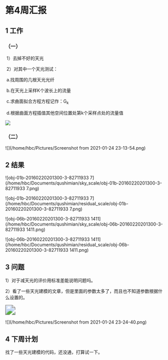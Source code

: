 # 第4周汇报

## 1 工作

### （一）

​	1）去掉不好的天光

​	2）对其中一个天光测试：

​		a.找周围的几根天光光纤

​		b.在天光上采样K个波长上的流量

​		c.求曲面拟合方程方程记作：G<sub>k</sub>

​		d.根据曲面方程插值其他空间位置处第k个采样点处的流量值

![](/home/hbc/Desktop/0.png) 

### （二）

![](/home/hbc/Pictures/Screenshot from 2021-01-24 23-13-54.png)



## 2 结果

![obj-01b-20160220201300-3-82711933 7](/home/hbc/Documents/qushimian/sky_scale/obj-01b-20160220201300-3-82711933 7.png)

![obj-01b-20160220201300-3-82711933 7](/home/hbc/Documents/qushimian/residual_scale/obj-01b-20160220201300-3-82711933 7.png)

![obj-06b-20160220201300-3-82711933 1411](/home/hbc/Documents/qushimian/sky_scale/obj-06b-20160220201300-3-82711933 1411.png)

![obj-06b-20160220201300-3-82711933 1411](/home/hbc/Documents/qushimian/residual_scale/obj-06b-20160220201300-3-82711933 1411.png)

## 3 问题

1）对于减天光的评价用标准差能说明问题吗。

2）看了一些天光建模的文章，但是里面的参数太多了，而且也不知道参数根据什么设置的。

<img src="/home/hbc/Pictures/Screenshot from 2021-01-24 23-23-16.png" style="zoom:200%;" />

![](/home/hbc/Pictures/Screenshot from 2021-01-24 23-24-40.png)



## 4 下周计划

找了一些天光建模的代码，还没通，打算试一下。